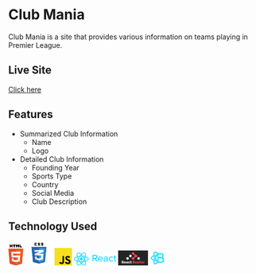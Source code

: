 # Club Mania
Club Mania is a site that provides various information on teams playing in Premier League.

## Live Site

[Click here ]()

## Features
- Summarized Club Information
    - Name
    - Logo
- Detailed Club Information
    - Founding Year
    - Sports Type
    - Country
    - Social Media
    - Club Description


## Technology Used
<img src="./tech-logos/html5.png" alt="html5-logo" width="30"/> <img src="./tech-logos/css3.png" alt="css3-logo" width="55"/> <img src="./tech-logos/js.png" alt="js" width="35"/> <img src="./tech-logos/react.png" alt="react" width="85"/> <img src="./tech-logos/react-router.png" alt="react-router" width="60"/> <img src="./tech-logos/react-bootstrap.png" alt="react-bootstrap" width="30"/> 